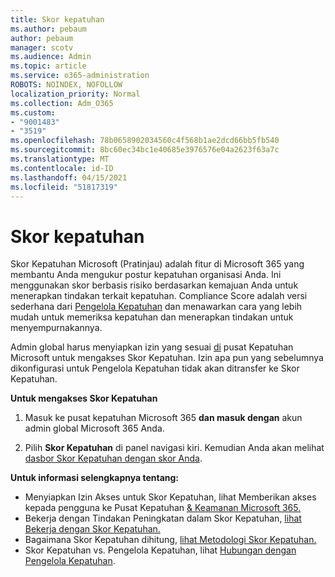 ```yaml
---
title: Skor kepatuhan
ms.author: pebaum
author: pebaum
manager: scotv
ms.audience: Admin
ms.topic: article
ms.service: o365-administration
ROBOTS: NOINDEX, NOFOLLOW
localization_priority: Normal
ms.collection: Adm_O365
ms.custom:
- "9001483"
- "3519"
ms.openlocfilehash: 78b0658902034560c4f568b1ae2dcd66bb5fb540
ms.sourcegitcommit: 8bc60ec34bc1e40685e3976576e04a2623f63a7c
ms.translationtype: MT
ms.contentlocale: id-ID
ms.lasthandoff: 04/15/2021
ms.locfileid: "51817319"
---
```

# <a name="compliance-score"></a>Skor kepatuhan

Skor Kepatuhan Microsoft (Pratinjau) adalah fitur di Microsoft 365 yang membantu Anda mengukur postur kepatuhan organisasi Anda. Ini menggunakan skor berbasis risiko berdasarkan kemajuan Anda untuk menerapkan tindakan terkait kepatuhan.   Compliance Score adalah versi sederhana dari [Pengelola Kepatuhan](https://docs.microsoft.com/microsoft-365/compliance/compliance-manager-overview) dan menawarkan cara yang lebih mudah untuk memeriksa kepatuhan dan menerapkan tindakan untuk menyempurnakannya. 

Admin global harus menyiapkan izin yang sesuai [di](https://docs.microsoft.com/microsoft-365/security/office-365-security/permissions-in-the-security-and-compliance-center) pusat Kepatuhan Microsoft untuk mengakses Skor Kepatuhan.  Izin apa pun yang sebelumnya dikonfigurasi untuk Pengelola Kepatuhan tidak akan ditransfer ke Skor Kepatuhan.

**Untuk mengakses Skor Kepatuhan**

1. Masuk ke pusat kepatuhan Microsoft 365 **dan masuk dengan** akun admin global Microsoft 365 Anda.

2. Pilih **Skor Kepatuhan** di panel navigasi kiri. Kemudian Anda akan melihat [dasbor Skor Kepatuhan dengan skor Anda](https://docs.microsoft.com/microsoft-365/compliance/compliance-score-setup#understand-the-compliance-score-dashboard).
 

**Untuk informasi selengkapnya tentang:**

- Menyiapkan Izin Akses untuk Skor Kepatuhan, lihat Memberikan akses kepada pengguna ke Pusat Kepatuhan [& Keamanan Microsoft 365.](https://docs.microsoft.com/microsoft-365/security/office-365-security/grant-access-to-the-security-and-compliance-center)
- Bekerja dengan Tindakan Peningkatan dalam Skor Kepatuhan, [lihat Bekerja dengan Skor Kepatuhan.](https://docs.microsoft.com/microsoft-365/compliance/working-with-compliance-score)
- Bagaimana Skor Kepatuhan dihitung, [lihat Metodologi Skor Kepatuhan.](https://docs.microsoft.com/microsoft-365/compliance/compliance-score-methodology)
- Skor Kepatuhan vs. Pengelola Kepatuhan, lihat [Hubungan dengan Pengelola Kepatuhan](https://docs.microsoft.com/microsoft-365/compliance/compliance-score#relationship-to-compliance-manager).

